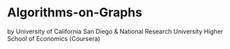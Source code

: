 # Algorithms-on-Graphs
by University of California San Diego &amp; National Research University Higher School of Economics (Coursera)
